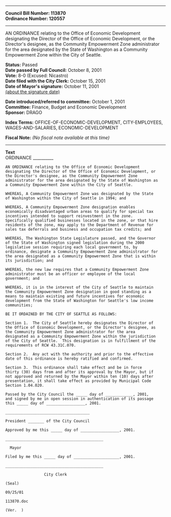 * * * * *  
  
**Council Bill Number: [](#h0)[](#h2)113870**   
**Ordinance Number: 120557**  
  
* * * * *  
  
AN ORDINANCE relating to the Office of Economic Development designating the Director of the Office of Economic Development, or the Director's designee, as the Community Empowerment Zone administrator for the area designated by the State of Washington as a Community Empowerment Zone within the City of Seattle.  
  
**Status:** Passed   
**Date passed by Full Council:** October 8, 2001   
**Vote:** 8-0 (Excused: Nicastro)   
**Date filed with the City Clerk:** October 15, 2001   
**Date of Mayor's signature:** October 11, 2001   
[(about the signature date)](/~public/approvaldate.htm)   
  
  
**Date introduced/referred to committee:** October 1, 2001   
**Committee:** Finance, Budget and Economic Development   
**Sponsor:** DRAGO   
  
**Index Terms:** OFFICE-OF-ECONOMIC-DEVELOPMENT, CITY-EMPLOYEES, WAGES-AND-SALARIES, ECONOMIC-DEVELOPMENT  
  
**Fiscal Note:** *(No fiscal note available at this time)*  
  
* * * * *  
  
**Text**  
    ORDINANCE __________  
  
    AN ORDINANCE relating to the Office of Economic Development  
    designating the Director of the Office of Economic Development, or  
    the Director's designee, as the Community Empowerment Zone  
    administrator for the area designated by the State of Washington as  
    a Community Empowerment Zone within the City of Seattle.  
  
    WHEREAS, A Community Empowerment Zone was designated by the State  
    of Washington within the City of Seattle in 1994; and  
  
    WHEREAS, A Community Empowerment Zone designation enables  
    economically disadvantaged urban areas to qualify for special tax  
    incentives intended to support reinvestment in the zone.  
    Specifically qualified businesses located in the zone, or that hire  
    residents of the zone, may apply to the Department of Revenue for  
    sales tax deferrals and business and occupation tax credits; and  
  
    WHEREAS, The Washington State Legislature passed, and the Governor  
    of the State of Washington signed legislation during the 2000  
    legislative session requiring each local government to, by  
    ordinance, designate a Community Empowerment Zone administrator for  
    the area designated as a Community Empowerment Zone that is within  
    its jurisdiction; and  
  
    WHEREAS, the new law requires that a Community Empowerment Zone  
    administrator must be an officer or employee of the local  
    government; and  
  
    WHEREAS, it is in the interest of the City of Seattle to maintain  
    the Community Empowerment Zone designation in good standing as a  
    means to maintain existing and future incentives for economic  
    development from the State of Washington for Seattle's low income  
    communities;  
  
    BE IT ORDAINED BY THE CITY OF SEATTLE AS FOLLOWS:  
  
    Section 1.  The City of Seattle hereby designates the Director of  
    the Office of Economic Development, or the Director's designee, as  
    the Community Empowerment Zone administrator for the area  
    designated as a Community Empowerment Zone within the jurisdiction  
    of the City of Seattle.  This designation is in fulfillment of the  
    requirements of RCW 43.31C.070.  
  
    Section 2.  Any act with the authority and prior to the effective  
    date of this ordinance is hereby ratified and confirmed.  
  
    Section 3.  This ordinance shall take effect and be in force  
    thirty (30) days from and after its approval by the Mayor, but if  
    not approved and returned by the Mayor within ten (10) days after  
    presentation, it shall take effect as provided by Municipal Code  
    Section 1.04.020.  
  
    Passed by the City Council the _____ day of ____________, 2001,  
    and signed by me in open session in authentication of its passage  
    this _____ day of _________________, 2001.  
  
    _____________________________________  
  
    President _______ of the City Council  
  
    Approved by me this _____ day of _________________, 2001.  
  
    ___________________________________________  
  
      Mayor  
  
    Filed by me this _____ day of ____________________, 2001.  
  
    ___________________________________________  
  
                     City Clerk  
  
    (Seal)  
  
    09/25/01  
  
    113870.doc  
  
    (Ver.  )  
